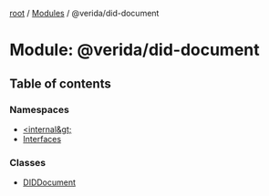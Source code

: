 [root](../README.md) / [Modules](../modules.md) / @verida/did-document

# Module: @verida/did-document

## Table of contents

### Namespaces

- [&lt;internal\&gt;](verida_did_document._internal_.md)
- [Interfaces](verida_did_document.Interfaces.md)

### Classes

- [DIDDocument](../classes/verida_did_document.DIDDocument.md)
